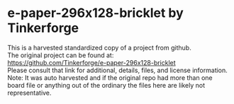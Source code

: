 
# e-paper-296x128-bricklet by Tinkerforge  
This is a harvested standardized copy of a project from github.  
The original project can be found at:  
https://github.com/Tinkerforge/e-paper-296x128-bricklet  
Please consult that link for additional, details, files, and license information.  
Note: It was auto harvested and if the original repo had more than one board file or anything out of the ordinary the files here are likely not representative.  
    